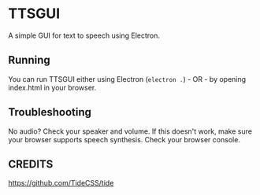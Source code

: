 # TTSGUI
A simple GUI for text to speech using Electron.

## Running

You can run TTSGUI either using Electron (`electron .`) - OR - by opening index.html in your browser.

## Troubleshooting

No audio? Check your speaker and volume. If this doesn't work, make sure your browser supports speech synthesis. Check your browser console.

## CREDITS
https://github.com/TideCSS/tide
